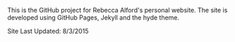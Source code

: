 This is the GitHub project for Rebecca Alford's personal website. The site is developed using GitHub Pages, Jekyll and the hyde theme. 

Site Last Updated: 8/3/2015
